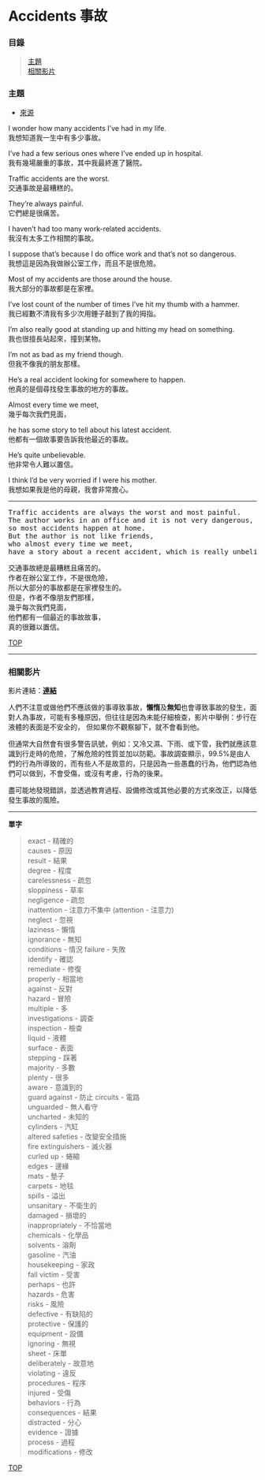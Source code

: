 # Accidents  事故

### 目錄
> [主題](#主題)  
> [相關影片](#相關影片)    

### **主題**

- [來源](https://listenaminute.com/a/accidents.html)

I wonder how many accidents I’ve had in my life.                            
我想知道我一生中有多少事故。

I’ve had a few serious ones where I’ve ended up in hospital.                
我有幾場嚴重的事故，其中我最終進了醫院。

Traffic accidents are the worst.                                            
交通事故是最糟糕的。

They’re always painful.                                                     
它們總是很痛苦。

I haven’t had too many work-related accidents.                              
我沒有太多工作相關的事故。

I suppose that’s because I do office work and that’s not so dangerous.      
我想這是因為我做辦公室工作，而且不是很危險。

Most of my accidents are those around the house.                            
我大部分的事故都是在家裡。

I’ve lost count of the number of times I’ve hit my thumb with a hammer.     
我已經數不清我有多少次用錘子敲到了我的拇指。

I’m also really good at standing up and hitting my head on something.       
我也很擅長站起來，撞到某物。

I’m not as bad as my friend though.                                         
但我不像我的朋友那樣。

He’s a real accident looking for somewhere to happen.                       
他真的是個尋找發生事故的地方的事故。

Almost every time we meet,                                                  
幾乎每次我們見面，  

he has some story to tell about his latest accident.                        
他都有一個故事要告訴我他最近的事故。

He’s quite unbelievable.                                                    
他非常令人難以置信。

I think I’d be very worried if I were his mother.                           
我想如果我是他的母親，我會非常擔心。

---
<pre>
Traffic accidents are always the worst and most painful. 
The author works in an office and it is not very dangerous, 
so most accidents happen at home. 
But the author is not like friends,
who almost every time we meet, 
have a story about a recent accident, which is really unbelievable. </pre>
<pre>
交通事故總是最糟糕且痛苦的。
作者在辦公室工作，不是很危險，
所以大部分的事故都是在家裡發生的。
但是，作者不像朋友們那樣，
幾乎每次我們見面，
他們都有一個最近的事故故事，
真的很難以置信。
</pre>

[TOP](#accidents--事故)

---

### **相關影片**

影片連結：[**連結**](https://youtu.be/jlxXahD0ZDU)


人們不注意或做他們不應該做的事導致事故，**懶惰**及**無知**也會導致事故的發生，面對人為事故，可能有多種原因，但往往是因為未能仔細檢查，影片中舉例：步行在液體的表面是不安全的，
但如果你不觀察腳下，就不會看到他。  

但通常大自然會有很多警告訊號，例如：又冷又濕、下雨、或下雪，我們就應該意識到行走時的危險，了解危險的性質並加以防範。事故調查顯示，99.5%是由人們的行為所導致的，而有些人不是故意的，只是因為一些愚蠢的行為，他們認為他們可以做到，不會受傷，或沒有考慮，行為的後果。  

盡可能地發現錯誤，並透過教育過程、設備修改或其他必要的方式來改正，以降低發生事故的風險。

---

**單字**

> exact - 精確的  
> causes - 原因  
> result - 結果  
> degree - 程度  
> carelessness - 疏忽  
> sloppiness - 草率  
> negligence - 疏忽  
> inattention - 注意力不集中 (attention - 注意力)  
> neglect - 忽視  
> laziness - 懶惰  
> ignorance - 無知  
> conditions - 情況
> failure - 失敗  
> identify - 確認  
> remediate - 修復  
> properly - 相當地  
> against - 反對  
> hazard - 冒險  
> multiple - 多  
> investigations - 調查  
> inspection - 檢查  
> liquid - 液體  
> surface - 表面   
> stepping - 踩著  
> majority - 多數  
> plenty - 很多  
> aware - 意識到的  
> guard against - 防止
> circuits - 電路  
> unguarded - 無人看守  
> uncharted - 未知的  
> cylinders - 汽缸  
> altered safeties - 改變安全措施  
> fire extinguishers - 滅火器  
> curled up - 蜷縮  
> edges - 邊緣  
> mats - 墊子  
> carpets - 地毯  
> spills - 溢出  
> unsanitary - 不衛生的  
> damaged - 損壞的  
> inappropriately - 不恰當地  
> chemicals - 化學品  
> solvents - 溶劑  
> gasoline - 汽油  
> housekeeping - 家政  
> fall victim - 受害  
> perhaps - 也許  
> hazards - 危害  
> risks - 風險  
> defective - 有缺陷的  
> protective - 保護的  
> equipment - 設備  
> ignoring - 無視  
> sheet - 床單  
> deliberately - 故意地  
> violating - 違反  
> procedures - 程序  
> injured - 受傷  
> behaviors - 行為  
> consequences - 結果  
> distracted - 分心  
> evidence - 證據  
> process - 過程  
> modifications - 修改  

[TOP](#accidents--事故)